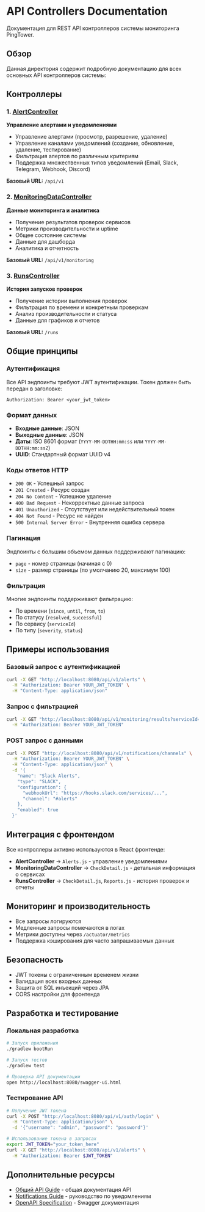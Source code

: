 # API Controllers Documentation

Документация для REST API контроллеров системы мониторинга PingTower.

## Обзор

Данная директория содержит подробную документацию для всех основных API контроллеров системы:

## Контроллеры

### 1. [AlertController](./AlertController.md)
**Управление алертами и уведомлениями**
- Управление алертами (просмотр, разрешение, удаление)
- Управление каналами уведомлений (создание, обновление, удаление, тестирование)
- Фильтрация алертов по различным критериям
- Поддержка множественных типов уведомлений (Email, Slack, Telegram, Webhook, Discord)

**Базовый URL:** `/api/v1`

### 2. [MonitoringDataController](./MonitoringDataController.md)
**Данные мониторинга и аналитика**
- Получение результатов проверок сервисов
- Метрики производительности и uptime
- Общее состояние системы
- Данные для дашборда
- Аналитика и отчетность

**Базовый URL:** `/api/v1/monitoring`

### 3. [RunsController](./RunsController.md)
**История запусков проверок**
- Получение истории выполнения проверок
- Фильтрация по времени и конкретным проверкам
- Анализ производительности и статуса
- Данные для графиков и отчетов

**Базовый URL:** `/runs`

## Общие принципы

### Аутентификация
Все API эндпоинты требуют JWT аутентификации. Токен должен быть передан в заголовке:
```
Authorization: Bearer <your_jwt_token>
```

### Формат данных
- **Входные данные**: JSON
- **Выходные данные**: JSON
- **Даты**: ISO 8601 формат (`YYYY-MM-DDTHH:mm:ss` или `YYYY-MM-DDTHH:mm:ssZ`)
- **UUID**: Стандартный формат UUID v4

### Коды ответов HTTP
- `200 OK` - Успешный запрос
- `201 Created` - Ресурс создан
- `204 No Content` - Успешное удаление
- `400 Bad Request` - Некорректные данные запроса
- `401 Unauthorized` - Отсутствует или недействительный токен
- `404 Not Found` - Ресурс не найден
- `500 Internal Server Error` - Внутренняя ошибка сервера

### Пагинация
Эндпоинты с большим объемом данных поддерживают пагинацию:
- `page` - номер страницы (начиная с 0)
- `size` - размер страницы (по умолчанию 20, максимум 100)

### Фильтрация
Многие эндпоинты поддерживают фильтрацию:
- По времени (`since`, `until`, `from`, `to`)
- По статусу (`resolved`, `successful`)
- По сервису (`serviceId`)
- По типу (`severity`, `status`)

## Примеры использования

### Базовый запрос с аутентификацией
```bash
curl -X GET "http://localhost:8080/api/v1/alerts" \
  -H "Authorization: Bearer YOUR_JWT_TOKEN" \
  -H "Content-Type: application/json"
```

### Запрос с фильтрацией
```bash
curl -X GET "http://localhost:8080/api/v1/monitoring/results?serviceId=1&successful=false&since=2024-01-15T00:00:00" \
  -H "Authorization: Bearer YOUR_JWT_TOKEN"
```

### POST запрос с данными
```bash
curl -X POST "http://localhost:8080/api/v1/notifications/channels" \
  -H "Authorization: Bearer YOUR_JWT_TOKEN" \
  -H "Content-Type: application/json" \
  -d '{
    "name": "Slack Alerts",
    "type": "SLACK",
    "configuration": {
      "webhookUrl": "https://hooks.slack.com/services/...",
      "channel": "#alerts"
    },
    "enabled": true
  }'
```

## Интеграция с фронтендом

Все контроллеры активно используются в React фронтенде:

- **AlertController** → `Alerts.js` - управление уведомлениями
- **MonitoringDataController** → `CheckDetail.js` - детальная информация о сервисах
- **RunsController** → `CheckDetail.js`, `Reports.js` - история проверок и отчеты

## Мониторинг и производительность

- Все запросы логируются
- Медленные запросы помечаются в логах
- Метрики доступны через `/actuator/metrics`
- Поддержка кэширования для часто запрашиваемых данных

## Безопасность

- JWT токены с ограниченным временем жизни
- Валидация всех входных данных
- Защита от SQL инъекций через JPA
- CORS настройки для фронтенда

## Разработка и тестирование

### Локальная разработка
```bash
# Запуск приложения
./gradlew bootRun

# Запуск тестов
./gradlew test

# Проверка API документации
open http://localhost:8080/swagger-ui.html
```

### Тестирование API
```bash
# Получение JWT токена
curl -X POST "http://localhost:8080/api/v1/auth/login" \
  -H "Content-Type: application/json" \
  -d '{"username": "admin", "password": "password"}'

# Использование токена в запросах
export JWT_TOKEN="your_token_here"
curl -X GET "http://localhost:8080/api/v1/alerts" \
  -H "Authorization: Bearer $JWT_TOKEN"
```

## Дополнительные ресурсы

- [Общий API Guide](../API_GUIDE.md) - общая документация API
- [Notifications Guide](../NOTIFICATIONS_GUIDE.md) - руководство по уведомлениям
- [OpenAPI Specification](../../backend/src/main/java/taxisty/pingtower/backend/api/openapi.yml) - Swagger документация

